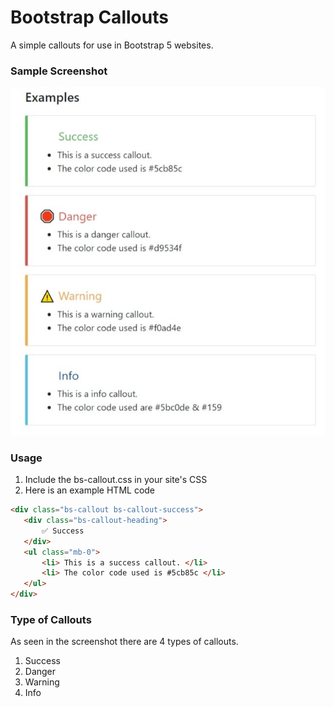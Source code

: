 # Bootstrap Callouts

A simple callouts for use in Bootstrap 5 websites.


### Sample Screenshot

![](./demo/demo.jpeg)

### Usage

 1. Include the bs-callout.css in your site's CSS
 2. Here is an example HTML code
 ```HTML
<div class="bs-callout bs-callout-success">
    <div class="bs-callout-heading">
        ✅ Success
    </div>
    <ul class="mb-0">
        <li> This is a success callout. </li>
        <li> The color code used is #5cb85c </li>
    </ul>
</div>
 ```

### Type of Callouts

As seen in the screenshot there are 4 types of callouts. 
 1. Success
 2. Danger
 3. Warning
 4. Info
